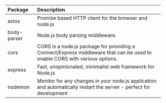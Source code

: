 |Package|Description|
|:--|:--|
|axios|Promise based HTTP client for the browser and node.js|
|body-parser|Node.js body parsing middleware.|
|cors|CORS is a node.js package for providing a Connect/Express middleware that can be used to enable CORS with various options.|
|express|Fast, unopinionated, minimalist web framework for Node.js|
|nodemon|Monitor for any changes in your node.js application and automatically restart the server - perfect for development|
